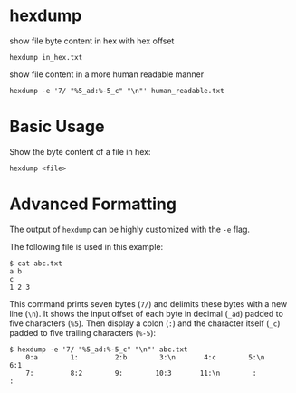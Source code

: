 # hexdump

show file byte content in hex with hex offset

    hexdump in_hex.txt

show file content in a more human readable manner

    hexdump -e '7/ "%5_ad:%-5_c" "\n"' human_readable.txt


# Basic Usage

Show the byte content of a file in hex:

    hexdump <file>


# Advanced Formatting

The output of `hexdump` can be highly customized with the `-e` flag.

The following file is used in this example:

    $ cat abc.txt
    a b
    c
    1 2 3

This command prints seven bytes (`7/`) and delimits these bytes with a
new line (`\n`). It shows the input offset of each byte in decimal (`_ad`)
padded to five characters (`%5`). Then display a colon (`:`) and the character
itself (`_c`) padded to five trailing characters (`%-5`):

    $ hexdump -e '7/ "%5_ad:%-5_c" "\n"' abc.txt
        0:a        1:         2:b        3:\n       4:c        5:\n       6:1
        7:         8:2        9:        10:3       11:\n        :          :    

